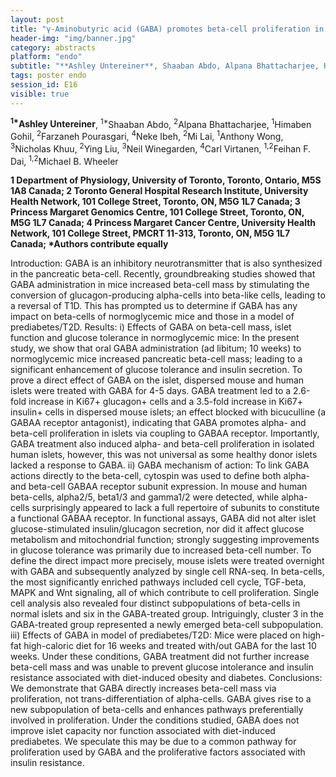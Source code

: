 ```yaml
---
layout: post
title: "γ-Aminobutyric acid (GABA) promotes beta-cell proliferation in mouse and human islets"
header-img: "img/banner.jpg"
category: abstracts
platform: "endo"
subtitle: "**Ashley Untereiner**, Shaaban Abdo, Alpana Bhattacharjee, Himaben Gohil, Farzaneh Pourasgari, Neke Ibeh, Mi Lai, Anthony Wong, Nicholas Khuu, Ying Liu, Neil Winegarden, Carl Virtanen, Feihan F. Dai, Michael B. Wheeler"
tags: poster endo
session_id: E16
visible: true
---
```

**<sup>1\*</sup>Ashley Untereiner**, <sup>1\*</sup>Shaaban Abdo, <sup>2</sup>Alpana Bhattacharjee, <sup>1</sup>Himaben Gohil, <sup>2</sup>Farzaneh Pourasgari, <sup>4</sup>Neke Ibeh, <sup>2</sup>Mi Lai, <sup>1</sup>Anthony Wong, <sup>3</sup>Nicholas Khuu, <sup>2</sup>Ying Liu, <sup>3</sup>Neil Winegarden, <sup>4</sup>Carl Virtanen, <sup>1,2</sup>Feihan F. Dai, <sup>1,2</sup>Michael B. Wheeler

__1 Department of Physiology, University of Toronto, Toronto, Ontario, M5S 1A8 Canada; 2 Toronto General Hospital Research Institute, University Health Network, 101 College Street, Toronto, ON, M5G 1L7 Canada; 3 Princess Margaret Genomics Centre, 101 College Street, Toronto, ON, M5G 1L7 Canada; 4 Princess Margaret Cancer Centre, University Health Network, 101 College Street, PMCRT 11-313, Toronto, ON, M5G 1L7 Canada; \*Authors contribute equally__

Introduction: GABA is an inhibitory neurotransmitter that is also synthesized in the pancreatic beta-cell. Recently, groundbreaking studies showed that GABA administration in mice increased beta-cell mass by stimulating the conversion of glucagon-producing alpha-cells into beta-like cells, leading to a reversal of T1D. This has prompted us to determine if GABA has any impact on beta-cells of normoglycemic mice and those in a model of prediabetes/T2D. 
Results: i) Effects of GABA on beta-cell mass, islet function and glucose tolerance in normoglycemic mice: In the present study, we show that oral GABA administration (ad libitum; 10 weeks) to normoglycemic mice increased pancreatic beta-cell mass; leading to a significant enhancement of glucose tolerance and insulin secretion. To prove a direct effect of GABA on the islet, dispersed mouse and human islets were treated with GABA for 4-5 days. GABA treatment led to a 2.6-fold increase in Ki67+ glucagon+ cells and a 3.5-fold increase in Ki67+ insulin+ cells in dispersed mouse islets; an effect blocked with bicuculline (a GABAA receptor antagonist), indicating that GABA promotes alpha- and beta-cell proliferation in islets via coupling to GABAA receptor. Importantly, GABA treatment also induced alpha- and beta-cell proliferation in isolated human islets, however, this was not universal as some healthy donor islets lacked a response to GABA. 
ii) GABA mechanism of action: To link GABA actions directly to the beta-cell, cytospin was used to define both alpha- and beta-cell GABAA receptor subunit expression. In mouse and human beta-cells, alpha2/5, beta1/3 and gamma1/2 were detected, while alpha-cells surprisingly appeared to lack a full repertoire of subunits to constitute a functional GABAA receptor. In functional assays, GABA did not alter islet glucose-stimulated insulin/glucagon secretion, nor did it affect glucose metabolism and mitochondrial function; strongly suggesting improvements in glucose tolerance was primarily due to increased beta-cell number. To define the direct impact more precisely, mouse islets were treated overnight with GABA and subsequently analyzed by single cell RNA-seq. In beta-cells, the most significantly enriched pathways included cell cycle, TGF-beta, MAPK and Wnt signaling, all of which contribute to cell proliferation. Single cell analysis also revealed four distinct subpopulations of beta-cells in normal islets and six in the GABA-treated group. Intriguingly, cluster 3 in the GABA-treated group represented a newly emerged beta-cell subpopulation. 
iii) Effects of GABA in model of prediabetes/T2D: Mice were placed on high-fat high-caloric diet for 16 weeks and treated with/out GABA for the last 10 weeks. Under these conditions, GABA treatment did not further increase beta-cell mass and was unable to prevent glucose intolerance and insulin resistance associated with diet-induced obesity and diabetes. 
Conclusions: We demonstrate that GABA directly increases beta-cell mass via proliferation, not trans-differentiation of alpha-cells. GABA gives rise to a new subpopulation of beta-cells and enhances pathways preferentially involved in proliferation. Under the conditions studied, GABA does not improve islet capacity nor function associated with diet-induced prediabetes. We speculate this may be due to a common pathway for proliferation used by GABA and the proliferative factors associated with insulin resistance.